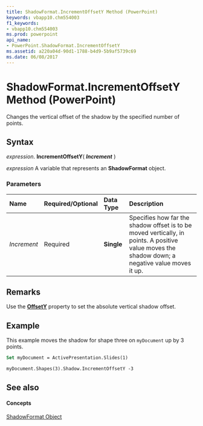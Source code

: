 ```yaml
---
title: ShadowFormat.IncrementOffsetY Method (PowerPoint)
keywords: vbapp10.chm554003
f1_keywords:
- vbapp10.chm554003
ms.prod: powerpoint
api_name:
- PowerPoint.ShadowFormat.IncrementOffsetY
ms.assetid: a220a04d-90d1-1788-b4d9-5b9af5739c69
ms.date: 06/08/2017
---
```



# ShadowFormat.IncrementOffsetY Method (PowerPoint)

Changes the vertical offset of the shadow by the specified number of points. 


## Syntax

 _expression_. **IncrementOffsetY**( **_Increment_** )

 _expression_ A variable that represents an **ShadowFormat** object.


### Parameters



|**Name**|**Required/Optional**|**Data Type**|**Description**|
|:-----|:-----|:-----|:-----|
| _Increment_|Required|**Single**|Specifies how far the shadow offset is to be moved vertically, in points. A positive value moves the shadow down; a negative value moves it up.|

## Remarks

Use the  **[OffsetY](shadowformat-offsety-property-powerpoint.md)** property to set the absolute vertical shadow offset.


## Example

This example moves the shadow for shape three on  `myDocument` up by 3 points.


```vb
Set myDocument = ActivePresentation.Slides(1)

myDocument.Shapes(3).Shadow.IncrementOffsetY -3
```


## See also


#### Concepts


[ShadowFormat Object](shadowformat-object-powerpoint.md)

